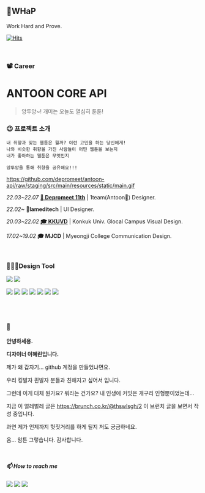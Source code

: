 

## 🐍WHaP
Work Hard and Prove.

[![Hits](https://hits.seeyoufarm.com/api/count/incr/badge.svg?url=https%3A%2F%2Fgithub.com%2FDE-hyelin&count_bg=%23FFBAAD&title_bg=%23F3EDEC&icon=applemusic.svg&icon_color=%23ED8777&title=remember+me+%F0%9F%92%95&edge_flat=false)](https://hits.seeyoufarm.com)


<br>

### 📽 Career

# ANTOON CORE API
> 앙투앙~! 개미는 오늘도 열심히 툰툰!

### 😉 프로젝트 소개
```
내 취향과 맞는 웹툰은 뭘까? 이런 고민을 하는 당신에게!
나와 비슷한 취향을 가진 사람들이 어떤 웹툰을 보는지
내가 좋아하는 웹툰은 무엇인지

앙투앙을 통해 취향을 공유해요!!!
```

https://github.com/depromeet/antoon-api/raw/staging/src/main/resources/static/main.gif

*22.03~22.07* **<a href="https://www.depromeet.com/">🚎 Depromeet 11th</a>** | 1team(Antoon🐜) Designer.

*22.02~* **💉lameditech** | UI Designer.

*20.03~22.02* **<a href="https://www.depromeet.com/">🎓 KKUVD</a>** | Konkuk Univ. Glocal Campus Visual Design.

*17.02~19.02* **🎓 MJCD** | Myeongji College Communication Design.


<br>

### 👩🏻‍💻Design Tool

<img src="https://img.shields.io/badge/figma-F67356?style=round-square&logo=Figma&logoColor=white"/> <img src="https://img.shields.io/badge/Sketch-F59E00?style=round-square&logo=Sketch&logoColor=white"/>



<img src="https://img.shields.io/badge/Adobe-black?style=round-square&logo=Adobe&logoColor=white"/> <img src="https://img.shields.io/badge/XD-F046E6?style=round-square&logo=Adobe XD&logoColor=white"/> <img src="https://img.shields.io/badge/Photoshop-2A98F5?style=round-square&logo=Adobe Photoshop&logoColor=white"/> <img src="https://img.shields.io/badge/Illustrator-FF9A00?style=round-square&logo=Adobe Illustrator&logoColor=white"/> <img src="https://img.shields.io/badge/Indesign-FF3366?style=round-square&logo=Adobe Indesign&logoColor=white"/> <img src="https://img.shields.io/badge/After Effects-9999FF?style=round-square&logo=Adobe After Effects&logoColor=white"/> <img src="https://img.shields.io/badge/Dreamweaver-FF61F6?style=round-square&logo=Adobe Dreamweaver&logoColor=white"/>

<br><br>

### 👋

<b>안녕하세용.

디자이너 이혜린입니다.</b>

제가 왜 갑자기... github 계정을 만들었냐면요.

우리 킹발자 퀸발자 분들과 친해지고 싶어서 입니다.

그런데 이게 대체 뭔가요? 뭐라는 건가요? 내 인생에 커밋은 개구리 인형뿐이었는데...

지금 이 얼레벌레 글은 https://brunch.co.kr/@thswlsgh/2 이 브런치 글을 보면서 작성 중입니다.

과연 제가 언제까지 헛짓거리를 하게 될지 저도 궁금하네요.

음... 암튼 그렇습니다. 감사합니다.

<br>

##### 📫 How to reach me

<a href="mailto:du.duck.917@gmail.com">
    <img src="https://img.shields.io/badge/Gmail-d14836?logo=Gmail&style=square&logoColor=white&link=du.duck.917@gmail.com"/></a>
    
<a href="https://blog.naver.com/hye_duck">
    <img src="https://img.shields.io/badge/Blog-00C43B?logo=Naver&style=square&logoColor=white"/></a> 

<a href="https://www.instagram.com/xxhyxin">
    <img src="https://img.shields.io/badge/Instagram-E4405F?style=square&logo=Instagram&logoColor=white&link=https://www.instagram.com/xxhyxin"/></a> 




<!-----------------------------------------------------------------------------------------------------------------------
**DE-hyelin/DE-hyelin** is a ✨ _special_ ✨ repository because its `README.md` (this file) appears on your GitHub profile.


❤️

<a href="https://twitter.com/계정이름">
    <img src="https://img.shields.io/badge/twitter-1DA1F2?style=square&logo=twitter&logoColor=white&link=https://twitter.com/계정이름"/></a> 

❤️

Here are some ideas to get you started:

- 🔭 I’m currently working on ...
- 🌱 I’m currently learning ...
- 👯 I’m looking to collaborate on ...
- 🤔 I’m looking for help with ...
- 💬 Ask me about ...
- 📫 How to reach me: ...
- 😄 Pronouns: ...
- ⚡ Fun fact: ...
-->
